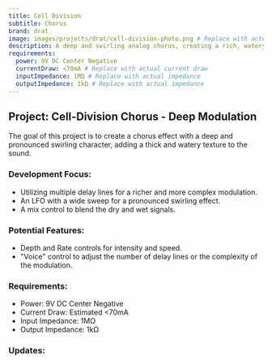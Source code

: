 ```yaml
---
title: Cell Division
subtitle: Chorus
brand: drat
image: images/projects/drat/cell-division-photo.png # Replace with actual image
description: A deep and swirling analog chorus, creating a rich, watery modulation effect.
requirements:
  power: 9V DC Center Negative
  currentDraw: <70mA # Replace with actual current draw
  inputImpedance: 1MΩ # Replace with actual impedance
  outputImpedance: 1kΩ # Replace with actual impedance
---
```


## Project: Cell-Division Chorus - Deep Modulation

The goal of this project is to create a chorus effect with a deep and pronounced swirling character, adding a thick and watery texture to the sound.

### Development Focus:

- Utilizing multiple delay lines for a richer and more complex modulation.
- An LFO with a wide sweep for a pronounced swirling effect.
- A mix control to blend the dry and wet signals.

### Potential Features:

- Depth and Rate controls for intensity and speed.
- "Voice" control to adjust the number of delay lines or the complexity of the modulation.

### Requirements:
- Power: 9V DC Center Negative
- Current Draw: Estimated <70mA
- Input Impedance: 1MΩ
- Output Impedance: 1kΩ

### Updates: